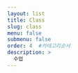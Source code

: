 ```yaml
---
layout: list
title: Class
slug: class
menu: false
submenu: false
order: 4  #카테고리순서
description: >
  수업  
---
```

